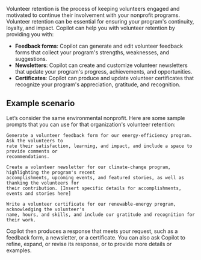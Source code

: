 Volunteer retention is the process of keeping volunteers engaged and motivated to continue their involvement with your nonprofit programs. Volunteer retention can be essential for ensuring your program's continuity, loyalty, and impact. Copilot can help you with volunteer retention by providing you with: 

- **Feedback forms**: Copilot can generate and edit volunteer feedback forms that collect your program's strengths, weaknesses, and suggestions.
- **Newsletters**: Copilot can create and customize volunteer newsletters that update your program's progress, achievements, and opportunities.
- **Certificates**: Copilot can produce and update volunteer certificates that recognize your program's appreciation, gratitude, and recognition.

## Example scenario

Let’s consider the same environmental nonprofit. Here are some sample prompts that you can use for that organization's volunteer retention:

```
Generate a volunteer feedback form for our energy-efficiency program. Ask the volunteers to 
rate their satisfaction, learning, and impact, and include a space to provide comments or 
recommendations. 
```

```
Create a volunteer newsletter for our climate-change program, highlighting the program's recent 
accomplishments, upcoming events, and featured stories, as well as thanking the volunteers for 
their contribution. [Insert specific details for accomplishments, events and stories here] 
```

```
Write a volunteer certificate for our renewable-energy program, acknowledging the volunteer's 
name, hours, and skills, and include our gratitude and recognition for their work. 
```

Copilot then produces a response that meets your request, such as a feedback form, a newsletter, or a certificate. You can also ask Copilot to refine, expand, or revise its response, or to provide more details or examples.
